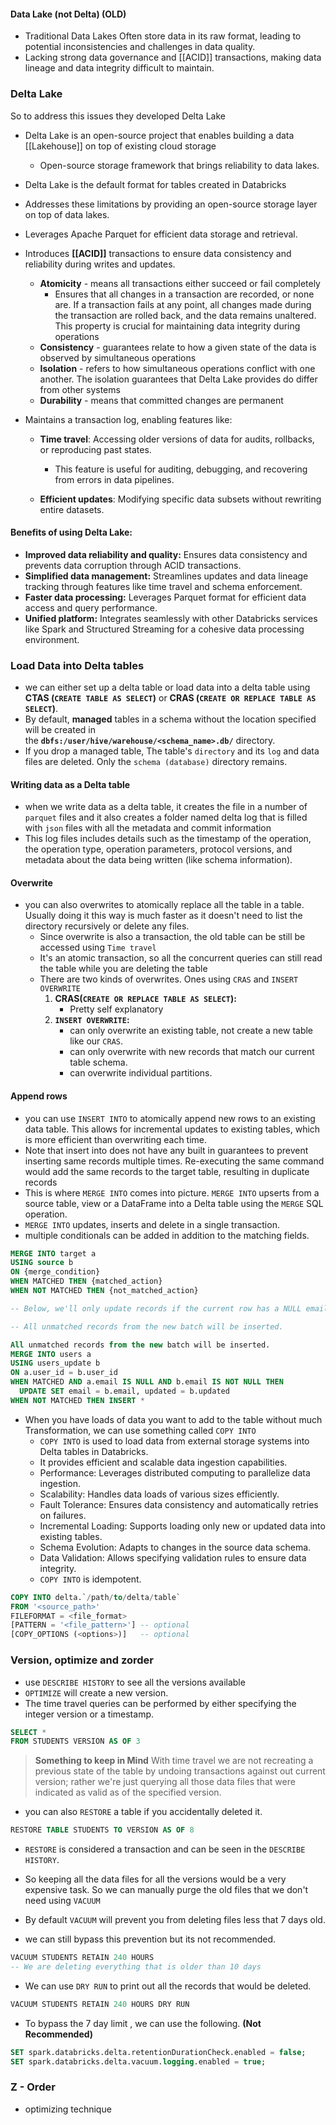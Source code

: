 
#### Data Lake (not Delta) (OLD)
- Traditional Data Lakes Often store data in its raw format, leading to potential inconsistencies and challenges in data quality.
-  Lacking strong data governance and [[ACID]] transactions, making data lineage and data integrity difficult to maintain.

### Delta Lake
So to address this issues they developed Delta Lake

- Delta Lake is an open-source project that enables building a data [[Lakehouse]] on top of existing cloud storage
	- Open-source storage framework that brings reliability to data lakes.
- Delta Lake is the default format for tables created in Databricks
- Addresses these limitations by providing an open-source storage layer on top of data lakes.
- Leverages Apache Parquet for efficient data storage and retrieval.
- Introduces **[[ACID]]** transactions to ensure data consistency and reliability during writes and updates.
	- **Atomicity** - means all transactions either succeed or fail completely
		- Ensures that all changes in a transaction are recorded, or none are. If a transaction fails at any point, all changes made during the transaction are rolled back, and the data remains unaltered. This property is crucial for maintaining data integrity during operations
	- **Consistency** - guarantees relate to how a given state of the data is observed by simultaneous operations
	- **Isolation** - refers to how simultaneous operations conflict with one another. The isolation guarantees that Delta Lake provides do differ from other systems
	- **Durability** - means that committed changes are permanent

- Maintains a transaction log, enabling features like:
    - **Time travel**: Accessing older versions of data for audits, rollbacks, or reproducing past states.
	    - This feature is useful for auditing, debugging, and recovering from errors in data pipelines.
	
    - **Efficient updates**: Modifying specific data subsets without rewriting entire datasets.

#### Benefits of using Delta Lake:

- **Improved data reliability and quality:** Ensures data consistency and prevents data corruption through ACID transactions.
- **Simplified data management:** Streamlines updates and data lineage tracking through features like time travel and schema enforcement.
- **Faster data processing:** Leverages Parquet format for efficient data access and query performance.
- **Unified platform:** Integrates seamlessly with other Databricks services like Spark and Structured Streaming for a cohesive data processing environment.


### Load Data into Delta tables

- we can either set up a delta table or  load data into a delta table using **CTAS (`CREATE TABLE AS SELECT`)** or **CRAS (`CREATE OR REPLACE TABLE AS SELECT`)**.
- By default, **managed** tables in a schema without the location specified will be created in the **`dbfs:/user/hive/warehouse/<schema_name>.db/`** directory.
- If you drop a managed table, The table's `directory` and its `log` and data files are deleted. Only the `schema (database)` directory remains.

#### Writing data as a Delta table

-  when we write data as a delta table, it creates the file in a number of `parquet` files and it also creates a folder named delta log that is filled with `json` files with all the metadata and commit information
- This log files includes details such as the timestamp of the operation, the operation type, operation parameters, protocol versions, and metadata about the data being written (like schema information).

#### Overwrite

- you can also overwrites to atomically replace all the table in a table. Usually doing it this way is much faster as it doesn't need to list the directory recursively or delete any files.
	- Since overwrite is also a transaction, the old table can be still be accessed using `Time travel`
	- It's an atomic transaction, so all the concurrent queries can still read the table while you are deleting the table
	- There are two kinds of overwrites. Ones using `CRAS` and `INSERT OVERWRITE`
		1. **CRAS(`CREATE OR REPLACE TABLE AS SELECT`):** 
			- Pretty self explanatory
		1. **`INSERT OVERWRITE`:**
			- can only overwrite an existing table, not create a new table like our `CRAS`.
			- can only overwrite with new records that match our current table schema.
			- can overwrite individual partitions.

#### Append rows

- you can use `INSERT INTO` to atomically append new rows to an existing data table. This allows for incremental updates to existing tables, which is more efficient than overwriting each time.
- Note that insert into does not have any built in guarantees to prevent inserting same records multiple times. Re-executing the same command would add the same records to the target table, resulting in duplicate records
- This is where `MERGE INTO` comes into picture. `MERGE INTO` upserts from a source table, view or a DataFrame into a Delta table using the `MERGE` SQL operation.
- `MERGE INTO` updates, inserts and delete in a single transaction.
- multiple conditionals can be added in addition to the matching fields.

```SQL
MERGE INTO target a
USING source b
ON {merge_condition}
WHEN MATCHED THEN {matched_action}
WHEN NOT MATCHED THEN {not_matched_action}

-- Below, we'll only update records if the current row has a NULL email and the new row does not.

-- All unmatched records from the new batch will be inserted.

All unmatched records from the new batch will be inserted.
MERGE INTO users a
USING users_update b
ON a.user_id = b.user_id
WHEN MATCHED AND a.email IS NULL AND b.email IS NOT NULL THEN
  UPDATE SET email = b.email, updated = b.updated
WHEN NOT MATCHED THEN INSERT *
```

- When you have loads of data you want to add to the table without much Transformation, we can use something called `COPY INTO`
	- `COPY INTO` is used to load data from external storage systems into Delta tables in Databricks.
	- It provides efficient and scalable data ingestion capabilities.
	- Performance: Leverages distributed computing to parallelize data ingestion.
	- Scalability: Handles data loads of various sizes efficiently.
	- Fault Tolerance: Ensures data consistency and automatically retries on failures.
	- Incremental Loading: Supports loading only new or updated data into existing tables.
	- Schema Evolution: Adapts to changes in the source data schema.
	- Data Validation: Allows specifying validation rules to ensure data integrity.
	-  `COPY INTO` is idempotent.
```SQL
COPY INTO delta.`/path/to/delta/table`
FROM '<source_path>'
FILEFORMAT = <file_format>
[PATTERN = '<file_pattern>'] -- optional
[COPY_OPTIONS (<options>)]   -- optional
```
### Version, optimize and zorder

- use `DESCRIBE HISTORY` to see all the versions available
- `OPTIMIZE` will create a new version.
- The time travel queries can be performed by either specifying the integer version or a timestamp.

```SQL
SELECT *
FROM STUDENTS VERSION AS OF 3 
```

> **Something to keep in Mind**                                                                                                With time travel we are not recreating a previous state of the table by undoing transactions against out current version; rather we're just querying all those data files that were indicated as valid as of the specified version.

- you can also `RESTORE` a table if you accidentally deleted it. 

```SQL
RESTORE TABLE STUDENTS TO VERSION AS OF 8
```

- `RESTORE` is considered a transaction and can be seen in the `DESCRIBE HISTORY`.

- So keeping all the data files for all the versions would be a very expensive task. So we can manually purge the old files that we don't need using `VACUUM`
- By default `VACUUM` will prevent you from deleting files less that 7 days old.
- we can still bypass this prevention but its not recommended.

```SQL
VACUUM STUDENTS RETAIN 240 HOURS
-- We are deleting everything that is older than 10 days
```
- We can use `DRY RUN` to print out all the records that would be deleted.

```SQL
VACUUM STUDENTS RETAIN 240 HOURS DRY RUN
```

- To bypass the 7 day limit , we can use the following. **(Not Recommended)**

```SQL
SET spark.databricks.delta.retentionDurationCheck.enabled = false;
SET spark.databricks.delta.vacuum.logging.enabled = true;
```

### Z - Order

- optimizing technique



